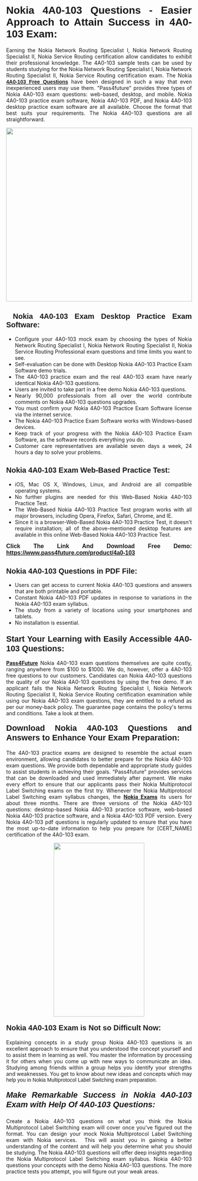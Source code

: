 <h1 style="text-align: justify;"><span style="font-family:Tahoma,Geneva,sans-serif;"><strong>Nokia 4A0-103 Questions - Easier Approach to Attain Success in 4A0-103 Exam:</strong></span></h1>

<p style="text-align: justify;">Earning the Nokia Network Routing Specialist I, Nokia Network Routing Specialist II, Nokia Service Routing&nbsp;certification allow candidates to exhibit their professional knowledge. The 4A0-103 sample tests can be used by students studying for the Nokia Network Routing Specialist I, Nokia Network Routing Specialist II, Nokia Service Routing&nbsp;certification exam. The Nokia <a href="https://www.pass4future.com/questions/nokia/4a0-103" target="_blank"><span style="font-family:Tahoma,Geneva,sans-serif;"><strong>4A0-103 Free Questions</strong></span></a> have been designed in such a way that even inexperienced users may use them. &quot;Pass4future&quot; provides three types of Nokia 4A0-103 exam questions: web-based, desktop, and mobile. Nokia 4A0-103 practice exam software, Nokia 4A0-103 PDF, and Nokia 4A0-103 desktop practice exam software are all available. Choose the format that best suits your requirements. The Nokia 4A0-103 questions are all straightforward.</p>

<p style="text-align: justify;"><a href="https://www.pass4future.com/product/4a0-103" target="_blank"><img alt="" src="https://lh3.googleusercontent.com/pw/AM-JKLU5_aushiRQbaoUdVonD_1om6esFnUm_j21jdeI1V3aesz_ETcO2Y8QVj0ZamD1vJ__MzXKNoh3XzzrDTXgudBuMwEatvdphNwcixeZDIncATvFdVanIchOfqVuIJHbWkG03KYMH2pwXnb7WaAnvI3g=w1366-h490-no?authuser=0" style="width: 100%; height: 470px;" /></a></p>

<h2 style="text-align: justify;"><strong><span style="font-family:Tahoma,Geneva,sans-serif;"><span style="font-size:20px;">&nbsp;Nokia 4A0-103 Exam Desktop Practice Exam Software:</span></span></strong></h2>

<ul>
	<li style="text-align: justify;">Configure your 4A0-103 mock exam by choosing the types of Nokia Network Routing Specialist I, Nokia Network Routing Specialist II, Nokia Service Routing&nbsp;Professional exam questions and time limits you want to see.</li>
	<li style="text-align: justify;">Self-evaluation can be done with Desktop Nokia 4A0-103 Practice Exam Software demo trials.</li>
	<li style="text-align: justify;">The 4A0-103 practice exam and the real 4A0-103 exam have nearly identical Nokia 4A0-103 questions.</li>
	<li style="text-align: justify;">Users are invited to take part in a free demo Nokia 4A0-103 questions.</li>
	<li style="text-align: justify;">Nearly 90,000 professionals from all over the world contribute comments on Nokia 4A0-103 questions upgrades.</li>
	<li style="text-align: justify;">You must confirm your Nokia 4A0-103 Practice Exam Software license via the internet service.</li>
	<li style="text-align: justify;">The Nokia 4A0-103 Practice Exam Software works with Windows-based devices.</li>
	<li style="text-align: justify;">Keep track of your progress with the Nokia 4A0-103 Practice Exam Software, as the software records everything you do.</li>
	<li style="text-align: justify;">Customer care representatives are available seven days a week, 24 hours a day to solve your problems.</li>
</ul>

<h2 style="text-align: justify;"><span style="font-family:Tahoma,Geneva,sans-serif;"><strong><span style="font-size:20px;">Nokia 4A0-103 Exam Web-Based Practice Test:</span></strong></span></h2>

<ul>
	<li style="text-align: justify;">iOS, Mac OS X, Windows, Linux, and Android are all compatible operating systems.</li>
	<li style="text-align: justify;">No further plugins are needed for this Web-Based Nokia 4A0-103 Practice Test.</li>
	<li style="text-align: justify;">The Web-Based Nokia 4A0-103 Practice Test program works with all major browsers, including Opera, Firefox, Safari, Chrome, and IE.</li>
	<li style="text-align: justify;">Since it is a browser-Web-Based Nokia 4A0-103 Practice Test, it doesn&#39;t require installation; all of the above-mentioned desktop features are available in this online Web-Based Nokia 4A0-103 Practice Test.</li>
</ul>

<p style="text-align: justify;"><span style="font-family:Tahoma,Geneva,sans-serif;"><span style="font-size:16px;"><strong>Click The Link And Download Free Demo:</strong></span></span> <a href="https://www.pass4future.com/product/4a0-103" target="_blank"><span style="font-family:Tahoma,Geneva,sans-serif;"><span style="font-size:16px;"><strong>https://www.pass4future.com/product/4a0-103</strong></span></span></a></p>

<h2 style="text-align: justify;"><strong><span style="font-family:Tahoma,Geneva,sans-serif;"><span style="font-size:20px;">Nokia 4A0-103 Questions in PDF File:</span></span></strong></h2>

<ul>
	<li style="text-align: justify;">Users can get access to current Nokia 4A0-103 questions and answers that are both printable and portable.</li>
	<li style="text-align: justify;">Constant Nokia 4A0-103 PDF updates in response to variations in the Nokia 4A0-103 exam syllabus.</li>
	<li style="text-align: justify;">The study from a variety of locations using your smartphones and tablets.</li>
	<li style="text-align: justify;">No installation is essential.</li>
</ul>

<h3 style="text-align: justify;"><span style="font-family:Tahoma,Geneva,sans-serif;"><strong><span style="font-size:22px;">Start Your Learning with Easily Accessible 4A0-103 Questions:</span></strong></span></h3>

<p style="text-align: justify;"><strong><a href="https://www.pass4future.com/" target="_blank">Pass4Future</a></strong> Nokia 4A0-103 exam questions themselves are quite costly, ranging anywhere from $100 to $1000. We do, however, offer a 4A0-103 free questions to our customers. Candidates can Nokia 4A0-103 questions the quality of our Nokia 4A0-103 questions by using the free demo. If an applicant fails the Nokia Network Routing Specialist I, Nokia Network Routing Specialist II, Nokia Service Routing&nbsp;certification examination while using our Nokia 4A0-103 exam questions, they are entitled to a refund as per our money-back policy. The guarantee page contains the policy&#39;s terms and conditions. Take a look at them.</p>

<h4 style="text-align: justify;"><strong><span style="font-family:Tahoma,Geneva,sans-serif;"><span style="font-size:22px;">Download Nokia 4A0-103 Questions and Answers to Enhance Your Exam Preparation:</span></span></strong></h4>

<p style="text-align: justify;">The 4A0-103 practice exams are designed to resemble the actual exam environment, allowing candidates to better prepare for the Nokia 4A0-103 exam questions. We provide both dependable and appropriate study guides to assist students in achieving their goals. &ldquo;Pass4future&rdquo; provides services that can be downloaded and used immediately after payment. We make every effort to ensure that our applicants pass their Nokia Multiprotocol Label Switching exams on the first try. Whenever the Nokia Multiprotocol Label Switching exam syllabus changes, the <strong><a href="https://www.pass4future.com/nokia" target="_blank">Nokia Exams</a></strong> its users for about three months. There are three versions of the Nokia 4A0-103 questions: desktop-based Nokia 4A0-103 practice software, web-based Nokia 4A0-103 practice software, and a Nokia 4A0-103 PDF version. Every Nokia 4A0-103 pdf questions is regularly updated to ensure that you have the most up-to-date information to help you prepare for [CERT_NAME] certification of the 4A0-103 exam.</p>

<p style="text-align: center;"><a href="https://www.pass4future.com/product/4a0-103" target="_blank"><img alt="" src="https://lh3.googleusercontent.com/pw/AM-JKLV3yUm3jiqqIo1xIsj1VJ_UeysYexQY-pRYO0rIFl3vg11QZioN-gzffpw2AfKqFynWuvoXOreWrWS0swpr4xmOSWfwII2jvatteuqrfxiWGFBSHPiZUCoi33jqeymK5dmu-0enyX6tayRCAMHw05jv=s617-no?authuser=0" style="width: 70%; height: 470px;" /></a></p>

<h4 style="text-align: justify;"><strong><span style="font-family:Tahoma,Geneva,sans-serif;"><span style="font-size:20px;">Nokia 4A0-103 Exam is Not so Difficult Now:</span></span></strong></h4>

<p style="text-align: justify;">Explaining concepts in a study group Nokia 4A0-103 questions is an excellent approach to ensure that you understood the concept yourself and to assist them in learning as well. You master the information by processing it for others when you come up with new ways to communicate an idea. Studying among friends within a group helps you identify your strengths and weaknesses. You get to know about new ideas and concepts <span style="font-family:Tahoma,Geneva,sans-serif;">which may help you in Nokia Multiprotocol Label Switching exam preparation.</span></p>

<h5 style="text-align: justify;"><span style="font-family:Tahoma,Geneva,sans-serif;"><span style="font-size:22px;"><strong>Make Remarkable Success in Nokia 4A0-103 Exam with Help Of 4A0-103 Questions:</strong></span></span></h5>

<p style="text-align: justify;">Create a Nokia 4A0-103 questions on what you think the Nokia Multiprotocol Label Switching exam will cover once you&#39;ve figured out the format. You can design your mock Nokia Multiprotocol Label Switching exam with Nokia services. &nbsp;This will assist you in gaining a better understanding of the content and will help you determine what you should be studying. The Nokia 4A0-103 questions will offer deep insights regarding the Nokia Multiprotocol Label Switching exam syllabus. Nokia 4A0-103 questions your concepts with the demo Nokia 4A0-103 questions. The more practice tests you attempt, you will figure out your weak areas.</p>
